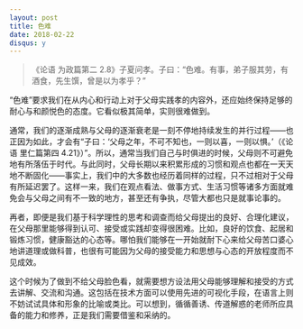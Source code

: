 ```yaml
---
layout: post
title: 色难
date: 2018-02-22
disqus: y
---
```


> 《论语 为政篇第二 2.8》子夏问孝。子曰：“色难。有事，弟子服其劳，有酒食，先生馔，曾是以为孝乎？”

“色难”要求我们在从内心和行动上对于父母实践孝的内容外，还应始终保持足够的耐心与和颜悦色的态度。它看似极其简单，实则很难做到。

通常，我们的逐渐成熟与父母的逐渐衰老是一刻不停地持续发生的并行过程——也正因为如此，才会有“子曰：‘父母之年，不可不知也，一则以喜，一则以惧。’（《论语 里仁篇第四 4.21》）”。所以，通常当我们自己与时俱进的时候，父母则不可避免地有所落伍于时代。与此同时，父母长期以来积累形成的习惯和观点也都在一天天地不断固化——事实上，我们中的大多数也经历着同样的过程，只不过相对于父母有所延迟罢了。这样一来，我们在观点看法、做事方式、生活习惯等诸多方面就难免会与父母之间有不一致的地方，甚至还有争执，尽管大都也只是就事论事的。

再者，即便是我们基于科学理性的思考和调查而给父母提出的良好、合理化建议，在父母那里能够得到认可、接受或实践却变得很困难。比如，良好的饮食、起居和锻炼习惯，健康豁达的心态等。哪怕我们能够在一开始就耐下心来给父母苦口婆心地讲道理或做科普，也很有可能因为父母的接受能力和思想与心态的开放程度而不见成效。

这个时候为了做到不给父母脸色看，就需要想方设法用父母能够理解和接受的方式去讲解、交流和沟通。这包括在技术方面可以使用先进的可视化手段，在语言上则不妨试试具体和形象的比喻或类比。可以想到，循循善诱、传道解惑的老师所应具备的能力和修养，正是我们需要借鉴和采纳的。
